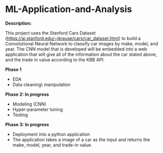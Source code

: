# ML-Application-and-Analysis

**Description:**

This project uses the Stanford Cars Dataset (https://ai.stanford.edu/~jkrause/cars/car_dataset.html) to build a Convolutional Neural Network to classify car images by make, model, and year. The CNN model that is developed will be embedded into a web application that will give all of the information about the car stated above, and the trade in value according to the KBB API.  

**Phase 1**
- EDA
- Data cleaning\ manipulation

**Phase 2: In progress**
- Modeling (CNN)
- Hyper-parameter tuning
- Testing

**Phase 3: In progress**
- Deployment into a python application 
- The application takes a image of a car as the input and returns the make, model, year, and trade-in value.
